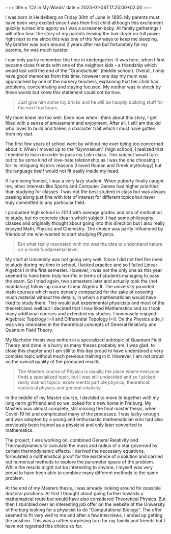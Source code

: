 +++
title = 'CV in My Words'
date = 2023-01-06T17:25:00+02:00
+++

I was born in Heidelberg on Friday 30th of June in 1995. My parents must have been very excited since I was their first child although this excitement quickly turned into agony as I was a screamer-baby. At family gatherings I will often hear the story of my parents leaving the hair-dryer on full power right next to me since this was one of the few ways to keep me sleeping. My brother was born around 2 years after me but fortunately for my parents, he was much quieter.

I can only partly remember the time in kindergarten. It was here, when I first became close friends with one of the neighbor kids – a friendship which would last until the end of the “Grundschule” (middle school). Overall, I only have good memories from this time, however one day my mum was approached by one of the nursery teachers, explaining that her child had problems, concentrating and staying focused. My mother was in shock by these words but knew this statement could not be true.

> Just give him some toy bricks and he will be happily building stuff for the next few hours.

My mom knew me too well. Even now when I think about this story, I get filled with a sense of amusement and enjoyment. After all, I still am the kid who loves to build and tinker; a character trait which I must have gotten from my dad.

The first few years of school went by without me ever being too concerned about it. When I moved up to the “Gymnasium” (high school), I realized that I needed to learn in order to pass my Latin class. This subject would turn out to be some kind of love-hate relationship as I was the one choosing it for its intriguing historic reasons (I loved Roman and Greek mythology) but the language itself would not fit easily inside my head.

If I am being honest, I was a very lazy student. When puberty finally caught me, other interests like Sports and Computer Games had higher priorities than studying for classes. I was not the best student in class but was always passing along just fine with lots of interest for different topics but never truly committed to any particular field.

I graduated high school in 2013 with average grades and lots of motivation to study, but no concrete idea in which subject. I had some philosophy classes and originally thought about going into this direction but I also really enjoyed Math, Physics and Chemistry. The choice was partly influenced by friends of me who wanted to start studying Physics.

> But what really resonated with me was the idea to understand nature on a more fundamental level.

My start at University was not going very well. Since I did not feel the need to study during my time in school, I lacked practice and so I failed Linear Algebra I in the first semester. However, I was not the only one as this year seemed to have been truly horrific in terms of students managing to pass the exam. So I tried again, two semesters later and actually took the (not mandatory) follow-up course Linear Algebra II. The university provided math courses which were densely compacted for the sake of covering much material without the details, in which a mathematician would have liked to study them. This would suit experimental physicists and most of the theoreticians well but I decided that I now liked Mathematics and so I took many additional courses and extended my studies. I immensely enjoyed Algebraic Topology I+II and Differential Topology I+II. On the Physics side, I was very interested in the theoretical concepts of General Relativity and Quantum Field Theory.

My Bachelor thesis was written in a specialized subtopic of Quantum Field Theory and done in a hurry as many theses probably are. I was glad, to close this chapter and I am still to this day proud to have understood a very complex topic without much previous training in it. However, I am not proud on the overall quality of the produced results.

> The Masters course of Physics is usually the place where everyone finds a specialized topic, but I was still undecided and so I picked really distinct topics: experimental particle physics, theoretical statistical physics and general relativity.

In the middle of my Master course, I decided to move In together with my long-term girlfriend and so we looked for a new home in Freiburg. My Masters was almost complete, still missing the final master thesis, when Covid-19 hit and complicated many of the processes. I was lucky enough and was adopted by a young and enthusiastic mathematician who had also previously been trained as a physicist and only later converted to mathematics.

The project, I was working on, combined General Relativity and Thermodynamics to calculate the mass and radius of a star governed by certain thermodynamic effects. I derived the necessary equations, formulated a mathematical proof for the existence of a solution and carried out numerical methods to explore the parameter space of the problem. While the results might not be interesting to anyone, I myself was very proud to have been able to combine many different methods to the same problem.

At the end of my Masters thesis, I was already looking around for possible doctoral positions. At first I thought about going further towards a mathematical route but would have also considered Theoretical Physics. But then I stumbled over an interesting job offer on the website of the University of Freiburg looking for a physicist to do “Computational Biology”. The offer seemed to fit very well to me and after a few interviews, I ended up getting the position. This was a rather surprising turn for my family and friends but I have not regretted this choice so far.
